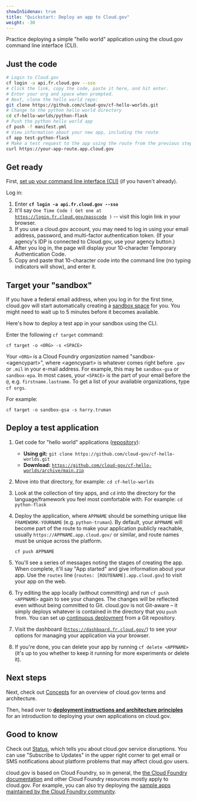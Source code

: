 ```yaml
---
showInSidenav: true
title: "Quickstart: Deploy an app to Cloud.gov"
weight: -30
---
```


Practice deploying a simple "hello world" application using the cloud.gov command line interface (CLI).

## Just the code

```sh
# Login to Cloud.gov
cf login -a api.fr.cloud.gov --sso
# Click the link, copy the code, paste it here, and hit enter.
# Enter your org and space when prompted.
# Next, clone the hello world repo:
git clone https://github.com/cloud-gov/cf-hello-worlds.git
# Change to the python hello world directory
cd cf-hello-worlds/python-flask
# Push the python hello world app
cf push -f manifest.yml
# View information about your new app, including the route
cf app test-python-flask
# Make a test request to the app using the route from the previous step
curl https://your-app-route.app.cloud.gov
```

## Get ready

First, [set up your command line interface (CLI)](/docs/getting-started/setup) (if you haven't already).

Log in:

1. Enter **`cf login -a api.fr.cloud.gov --sso`**
1. It'll say `One Time Code ( Get one at `[`https://login.fr.cloud.gov/passcode`](https://login.fr.cloud.gov/passcode)` )` -- visit this login link in your browser.
1. If you use a cloud.gov account, you may need to log in using your email address, password, and multi-factor authentication token. (If your agency's IDP is connected to Cloud.gov, use your agency button.)
1. After you log in, the page will display your 10-character Temporary Authentication Code.
1. Copy and paste that 10-character code into the command line (no typing indicators will show), and enter it.

## Target your "sandbox"

If you have a federal email address, when you log in for the first time, cloud.gov will start automatically creating a [sandbox space](/docs/pricing/free-limited-sandbox) for you. You might need to wait up to 5 minutes before it becomes available.

Here's how to deploy a test app in your sandbox using the CLI.

Enter the following `cf target` command:

```shell
cf target -o <ORG> -s <SPACE>
```

Your `<ORG>` is a Cloud Foundry _organization_ named "sandbox-&lt;agencypart&gt;", where &lt;agencypart&gt; is whatever comes right before `.gov` or `.mil` in your
e-mail address. For example, this may be `sandbox-gsa` or `sandbox-epa`. In most cases, your `<SPACE>` is the part of your email before the `@`, e.g. `firstname.lastname`. To get a list of your available organizations, type `cf orgs`.

For example:

```shell
cf target -o sandbox-gsa -s harry.truman
```

## Deploy a test application

1. Get code for "hello world" applications ([repository](https://github.com/cloud-gov/cf-hello-worlds)):
   - **Using git:** `git clone https://github.com/cloud-gov/cf-hello-worlds.git`
   - **Download:** [`https://github.com/cloud-gov/cf-hello-worlds/archive/main.zip`](https://github.com/cloud-gov/cf-hello-worlds/archive/main.zip)
1. Move into that directory, for example: `cd cf-hello-worlds`
1. Look at the collection of tiny apps, and `cd` into the directory for the language/framework you feel most comfortable with. For example: `cd python-flask`
1. Deploy the application, where `APPNAME` should be something unique like `FRAMEWORK-YOURNAME` (e.g. `python-truman`). By default, your `APPNAME` will become part of the route to make your application publicly reachable, usually `https://APPNAME.app.cloud.gov/` or similar, and route names must be unique across the platform.

   ```shell
   cf push APPNAME
   ```

1. You'll see a series of messages noting the stages of creating the app. When complete, it'll say "App started" and give information about your app. Use the `routes` line (`routes: [ROUTENAME].app.cloud.gov`) to visit your app on the web.
1. Try editing the app locally (without committing) and run `cf push <APPNAME>` again to see your changes. The changes will be reflected even without being committed to Git. cloud.gov is not Git-aware – it simply deploys whatever is contained in the directory that you `push` from. You can set up [continuous deployment](/docs/management/continuous-deployment) from a Git repository.
1. Visit the dashboard ([`https://dashboard.fr.cloud.gov/`](https://dashboard.fr.cloud.gov/)) to see your options for managing your application via your browser.
1. If you're done, you can delete your app by running `cf delete <APPNAME>` (it's up to you whether to keep it running for more experiments or delete it).

## Next steps

Next, check out [Concepts](/docs/getting-started/concepts) for an overview of cloud.gov terms and architecture.

Then, head over to [**deployment instructions and architecture principles**](/docs/deployment/deployment) for an introduction to deploying your own applications on cloud.gov.

## Good to know

Check out [Status](https://cloudgov.statuspage.io/), which tells you about cloud.gov service disruptions. You can use "Subscribe to Updates" in the upper right corner to get email or SMS notifications about platform problems that may affect cloud.gov users.

cloud.gov is based on Cloud Foundry, so in general, the [the Cloud Foundry documentation](http://docs.cloudfoundry.org) and other Cloud Foundry resources mostly apply to cloud.gov. For example, you can also try deploying the [sample apps maintained by the Cloud Foundry community](https://github.com/cloudfoundry-samples).
